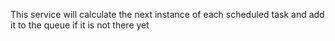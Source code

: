 This service will calculate the next instance of each scheduled task and add it to the queue if it is not there yet
